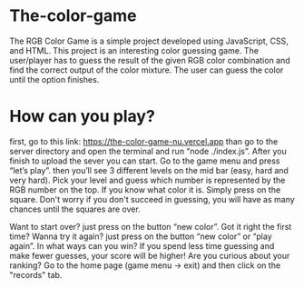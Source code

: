 # The-color-game
The RGB Color Game is a simple project developed using JavaScript, CSS, and HTML. This project is an interesting color guessing game. The user/player has to guess the result of the given RGB color combination and find the correct output of the color mixture. The user can guess the color until the option finishes.

# How can you play?
first, go to this link: https://the-color-game-nu.vercel.app than go to the server directory and open the terminal and run “node ./index.js”.
After you finish to upload the sever you can start.
Go to the game menu and press “let’s play”. then you’ll see 3 different levels on the mid bar (easy, hard and very hard).
Pick your level and guess which number is represented by the RGB number on the top.
If you know what color it is. Simply press on the square. Don't worry if you don't succeed in guessing, you will have as many chances until the squares are over.

Want to start over? just press on the button “new color”.
Got it right the first time? Wanna try it again? just press on the button “new color” or “play again”.
In what ways can you win? If you spend less time guessing and make fewer guesses, your score will be higher!
Are you curious about your ranking? Go to the home page (game menu -> exit) and then click on the "records" tab.


